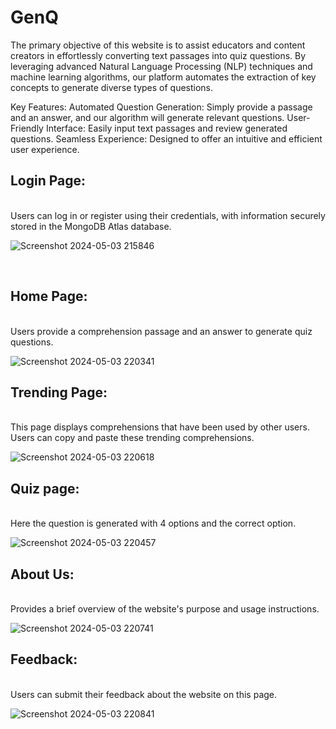# GenQ
The primary objective of this website is to assist educators and content creators in effortlessly converting text passages into quiz questions. By leveraging advanced Natural Language Processing (NLP) techniques and machine learning algorithms, our platform automates the extraction of key concepts to generate diverse types of questions.

Key Features:
Automated Question Generation: Simply provide a passage and an answer, and our algorithm will generate relevant questions.
User-Friendly Interface: Easily input text passages and review generated questions.
Seamless Experience: Designed to offer an intuitive and efficient user experience.
<br>
## Login Page:
<br>
Users can log in or register using their credentials, with information securely stored in the MongoDB Atlas database.
<br>

![Screenshot 2024-05-03 215846](https://github.com/user-attachments/assets/8080eb92-83b1-46be-9908-6a62616d6e2e)

<br>

## Home Page:
<br>
Users provide a comprehension passage and an answer to generate quiz questions.
<br>

![Screenshot 2024-05-03 220341](https://github.com/user-attachments/assets/e323d5d3-d416-4890-b1d4-2f0b4ec9687f)


## Trending Page:
<br>
This page displays comprehensions that have been used by other users. Users can copy and paste these trending comprehensions.
<br>

![Screenshot 2024-05-03 220618](https://github.com/user-attachments/assets/a1bed5cd-bc30-4916-9a6a-6061b5042239)

## Quiz page:
<br>
Here the question is generated with 4 options and the correct option.
<br>

![Screenshot 2024-05-03 220457](https://github.com/user-attachments/assets/b6543d2f-b681-4312-ab28-ab5defef139e)
<br>

## About Us:
<br>
Provides a brief overview of the website's purpose and usage instructions.
<br>

![Screenshot 2024-05-03 220741](https://github.com/user-attachments/assets/142ba765-22a2-4190-bc79-056c5acb452b)
<br>

## Feedback:
<br>
Users can submit their feedback about the website on this page.
<br>

![Screenshot 2024-05-03 220841](https://github.com/user-attachments/assets/700baf3a-e1fb-4488-9d3a-d701b2dfda74)



